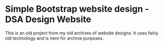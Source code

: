 # Simple Bootstrap website design - DSA Design Website
This is an old project from my old archives of website designs. It uses fairly old technology and is here for archive purposes.
